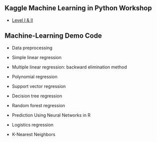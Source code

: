 ## Kaggle Machine Learning in Python Workshop
 * [Level I & II](https://www.kaggle.com/learn/machine-learning)


## Machine-Learning Demo Code

- Data preprocessing

- Simple linear regression

- Multiple linear regression: backward elimination method

- Polynomial regression

- Support vector regression

- Decision tree regression

- Random forest regression

- Prediction Using Neural Networks in R 

- Logistics regression

- K-Nearest Neighbors
